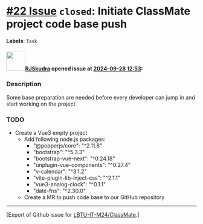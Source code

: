 # [\#22 Issue](https://github.com/LBTU-IT-M24/ClassMate/issues/22) `closed`: Initiate ClassMate project code base push

**Labels**: `Task`

#### <img src="https://avatars.githubusercontent.com/u/47944724?v=4" width="50">[RJSkudra](https://github.com/RJSkudra) opened issue at [2024-09-28 12:53](https://github.com/LBTU-IT-M24/ClassMate/issues/22):

### Description

Some base preparation are needed before every developer can jump in and
start working on the project

### TODO

-   Create a Vue3 empty project
    -   Add following node.js packages:
        -   "@popperjs/core": "^2.11.8"
        -   "bootstrap": "^5.3.3"
        -   "bootstrap-vue-next": "^0.24.18"
        -   "unplugin-vue-components": "^0.27.4"
        -   "v-calendar": "^3.1.2"
        -   "vite-plugin-lib-inject-css": "^2.1.1"
        -   "vue3-analog-clock": "^0.1.1"
        -   "date-fns": "^2.30.0"
    -   Create a MR to push code base to our GitHub repository

------------------------------------------------------------------------

\[Export of Github issue for
[LBTU-IT-M24/ClassMate](https://github.com/LBTU-IT-M24/ClassMate).\]
